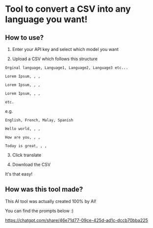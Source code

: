 # Tool to convert a CSV into any language you want!

## How to use?

1. Enter your API key and select which model you want

2. Upload a CSV which follows this structure

```
Orginal language, Language1, Language2, Language3 etc...

Lorem Ipsum, , ,

Lorem Ipsum, , ,

Lorem Ipsum, , ,

etc.
```

e.g. 

```
English, French, Malay, Spanish

Hello world, , ,

How are you, , ,

Today is great, , ,
```

3. Click translate

4. Download the CSV

It's that easy!

## How was this tool made?

This AI tool was actually created 100% by AI!

You can find the prompts below :) 

https://chatgpt.com/share/46e71d77-09ce-425d-ad1c-dccb70bba225
